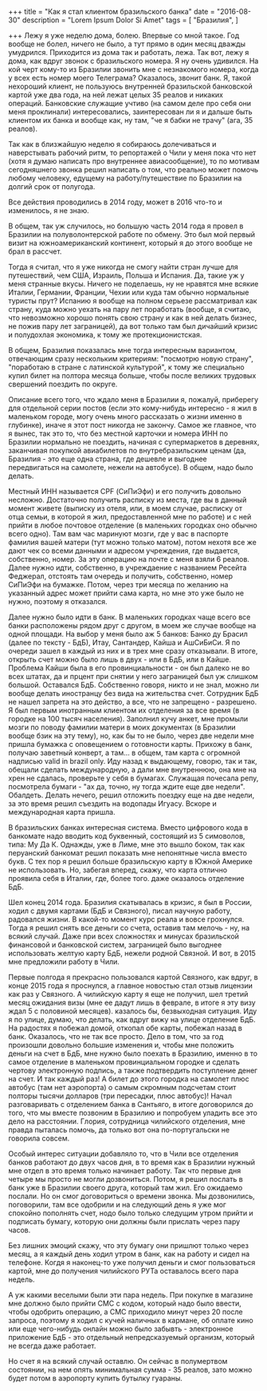 +++
title = "Как я стал клиентом бразильского банка"
date = "2016-08-30"
description = "Lorem Ipsum Dolor Si Amet"
tags = [
    "Бразилия",
]

+++
Лежу я уже неделю дома, болею. Впервые со мной такое. Год вообще не болел, ничего не было, а тут прямо в один месяц дважды умудрился. Приходится из дома так и работать, лежа. Так вот, лежу я дома, как вдруг звонок с бразильского номера. Я ну очень удивился. На кой черт кому-то из Бразилии звонить мне с незнакомого номера, когда у всех есть номер моего Телеграма? Оказалось, звонит банк. Я, такой нехороший клиент, не пользуюсь внутренней бразильской банковской картой уже два года, на ней лежат целых 35 реалов и никаких операций. Банковские служащие учтиво (на самом деле про себя они меня проклинали) интересовались, заинтересован ли я и дальше быть клиентом их банка и вообще как, ну там, "че я бабки не трачу" (ага, 35 реалов).



Так как в близжайшую неделю я собираюсь долечиваться и наверстывать рабочий ритм, то репортажей о Чили у меня пока что нет (хотя я думаю написать про внутреннее авиасообщение), то по мотивам сегодняшнего звонка решил написать о том, что реально может помочь любому человеку, едущему на работу/путешествие по Бразилии на долгий срок от полугода.

Все действия проводились в 2014 году, может в 2016 что-то и изменилось, я не знаю.

В общем, так уж случилось, но большую часть 2014 года я провел в Бразилии на полуволонтерской работе по обмену. Это был мой первый визит на южноамериканский континент, который я до этого вообще не брал в рассчет.

Тогда я считал, что я уже никогда не смогу найти стран лучше для путешествий, чем США, Израиль, Польша и Испания. Да, такие уж у меня странные вкусы. Ничего не поделаешь, ну не нравятся мне всякие Италии, Германии, Франции, Чехии или куда там обычно нормальные туристы прут? Испанию я вообще на полном серьезе рассматривал как страну, куда можно уехать на пару лет поработать (вообще, я считаю, что невозможно хорошо понять свою страну и как в ней делать бизнес, не пожив пару лет заграницей), да вот только там был дичайший кризис и полудохлая экономика, к тому же протекционистская.

В общем, Бразилия показалась мне тогда интересным вариантом, отвечающим сразу нескольким критериям: "посмотрю новую страну", "поработаю в стране с латинской культурой", к тому же специально купил билет на полтора месяца больше, чтобы после великих трудовых свершений поездить по округе.

Описание всего того, что ждало меня в Бразилии я, пожалуй, приберегу для отдельной серии постов (если это кому-нибудь интересно - я жил в маленьком городе, могу очень много рассказать о жизни именно в глубинке), иначе я этот пост никогда не закончу. Самое же главное, что я вынес, так это то, что без местной карточки и номера ИНН по Бразилии нормально не поездить, начиная с супермаркетов в деревнях, заканчивая покупкой авиабилетов по внутребразильским ценам (да, Бразилия - это еще одна страна, где дешевле и выгоднее передвигаться на самолете, нежели на автобусе). В общем, надо было делать.

Местный ИНН называется CPF (СиПиЭфи) и его получить довольно несложно. Достаточно получить расписку из места, где вы в данный момент живете (выписку из отеля, или, в моем случае, расписку от отца семьи, в которой я жил, предоставленной мне по работе) и с ней прийти в любое почтовое отделение (в маленьких городках оно обычно всего одно). Там вам час маринуют мозги, где у вас в паспорте фамилия вашей матери (тут можно только матом), потом нехотя все же дают чек со всеми данными и адресом учреждения, где выдается, собственно, номер. За эту операцию на почте с меня взяли 6 реалов. Далее нужно идти, собственно, в учреждаение с названием Ресейта Феджерал, отстоять там очередь и получить, собственно, номер СиПиЭфи на бумажке. Потом, через три месяца по желанию на указанный адрес может прийти сама карта, но мне это уже было не нужно, поэтому я отказался.

Далее нужно было идти в банк. В маленьких городках чаще всего все банки расположены рядом друг с другом, в моем же случае вообще на одной площади. На выбор у меня было аж 5 банков: Банко ду Брасил (далее по тексту - БдБ), Итау, Сантандер, Кайша и АшСиБиСи. Я по очереди зашел в каждый из них и в трех мне сразу отказывали. В итоге, открыть счет можно было лишь в двух - или в БдБ, или в Кайше. Проблема Кайши была в его провинциальности - он был далеко не во всех штатах, да и прцент при снятии у него заграницей был уж слишком большой. Оставался БдБ. Собственно говоря, никто и не знал, можно ли вообще делать иностранцу без вида на жительства счет. Сотрудник БдБ не нашел запрета на это действо, а все, что не запрещено - разрешено. Я был первым инотранным клиентом их отделения за все время (в городке на 100 тысяч населения). Заполнил кучу анкет, мне промыли мозги по поводу фамилии матери в моих документах (в Бразилии вообще бзик на эту тему), но, как бы то не было, через две недели мне пришла бумажка с оповещением о готовности карты. Прихожу в банк, получаю заветный конверт, а там... в общем, там карта с огромной надписью valid in brazil only. Иду назад к выдающему, говорю, так и так, обещали сделать международную, а дали мне внутреннюю, она мне на хрен не сдалась, проверьте у себя в бумагах. Служащая почесала репу, посмотрела бумаги - "ах да, точно, ну тогда ждите еще две недели". Обалдеть. Делать нечего, решил отложить поездку еще на две недели, за это время решил съездить на водопады Игуасу. Вскоре и международная карта пришла.

В бразильских банках интересная система. Вместо цифрового кода в банкомате надо вводить код буквенный, состоящий из 5 симоволов, типа: Му Да К. Однажды, уже в Лиме, мне это вышло боком, так как перуанский банкомат решил показать мне непонятные числа вместо букв. С тех пор я решил больше бразильскую карту в Южной Америке не использовать. Но, забегая вперед, скажу, что карта отлично проявила себя в Италии, где, более того. даже оказалось отделение БдБ.

Шел конец 2014 года. Бразилия скатывалась в кризис, я был в России, ходил с двумя картами (БдБ и Связного), писал научную работу, радовался жизни. В какой-то момент курс реала и вовсе грохнулся. Тогда я решил снять все деньги со счета, оставив там мелочь - ну, на всякий случай. Даже при всех сложностях и минусах бразильской финансовой и банковской систем, заграницей было выгоднее использовать желтую карту БдБ, нежели родной Связной. И вот, в 2015 мне предложили работу в Чили.

Первые полгода я прекрасно пользовался картой Связного, как вдруг, в конце 2015 года я проснулся, а главное новостью стал отзыв лицензии как раз у Связного. А чилийскую карту я еще не получил, шел третий месяц ожидания визы (мне ее дадут лишь в феврале, в итоге я эту визу ждал 5 с половиной месяцев). казалось бы, безвыходная ситуация. Иду я по улице, думаю, что делать, как вдруг вижу на улице отделение БдБ. На радостях я побежал домой, откопал обе карты, побежал назад в банк. Оказалось, что не так все просто. Дело в том, что за год произошли довольно большие изменения и, чтобы мне положить деньги на счет в БдБ, мне нужно было поехать в Бразилию, именно в то самое отделение в маленьком провинциальном городке и сделать чертову электронную подпись, а также подтвердить поступление денег на счет. И так каждый раз! А билет до этого городка на самолет плюс автобус (там нет аэропорта) о самым скромным подсчетам стоит полторы тысячи долларов (три пересадки, плюс автобус)! Начал разговаривать с отделением банка в Сантьяго, в итоге договорился до того, что мы вместе позвоним в Бразилию и попробуем уладить все это дело на расстоянии. Глория, сотрудница чилийского отделения, мне правда пыталась помочь, да только вот она по-португальски не говорила совсем.

Особый интерес ситуации добавляло то, что в Чили все отделения банков работают до двух часов дня, в то время как в Бразилии нужный мне отдел в это время только начинает работу. Так что первые дня четыре мы просто не могли дозвониться. Потом, я решил послать в банк уже в Бразилии своего друга, который там жил. Его ожидаемо послали. Но он смог договориться о времени звонка. Мы дозвонились, поговорили, там все одобрили и на следующий день я уже мог спокойно пополнять счет, нодо было только следущим утром прийти и подписать бумагу, которую они должны были прислать через пару часов.

Без лишних эмоций скажу, что эту бумагу они пришлют только через месяц, а я каждый день ходил утром в банк, как на работу и сидел на телефоне. Когдя я наконец-то уже получил деньги и смог пользоваться картой, мне до получения чилийского РУТа оставалось всего пара недель.

А уж какими веселыми были эти пара недель. При покупке в магазине мне должно было прийти СМС с кодом, который надо было ввести, чтобы одобрить операцию, а СМС приходило минут через 20 после запроса, поэтому я ходил с кучей наличных в кармане, об оплате кино или еще чего-нибудь онлайн можно было забывть - электронное приложение БдБ - это отдельный непредсказуемый организм, который не всегда даже работает.

Но счет я на всякий случай оставлю. Он сейчас в полумертвом состоянии, на нем опять минимальная сумма - 35 реалов, зато можно будет потом в аэропорту купить бутылку гуараны.
